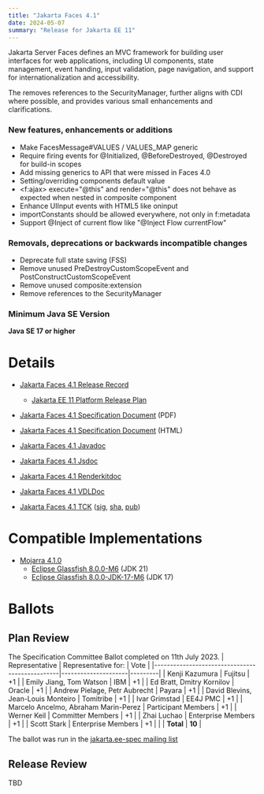 ```yaml
---
title: "Jakarta Faces 4.1"
date: 2024-05-07
summary: "Release for Jakarta EE 11"
---
```

Jakarta Server Faces defines an MVC framework for building user interfaces for web applications,
including UI components, state management, event handing, input validation, page navigation, and
support for internationalization and accessibility.

The removes references to the SecurityManager, further aligns with CDI where possible, and provides various small enhancements and clarifications.

### New features, enhancements or additions
* Make FacesMessage#VALUES / VALUES_MAP generic
* Require firing events for @Initialized, @BeforeDestroyed, @Destroyed for build-in scopes
* Add missing generics to API that were missed in Faces 4.0
* Setting/overriding components default value
* <f:ajax> execute="@this" and render="@this" does not behave as expected when nested in composite component
* Enhance UIInput events with HTML5 like oninput
* importConstants should be allowed everywhere, not only in f:metadata
* Support @Inject of current flow like "@Inject Flow currentFlow"

### Removals, deprecations or backwards incompatible changes
* Deprecate full state saving (FSS)
* Remove unused PreDestroyCustomScopeEvent and PostConstructCustomScopeEvent
* Remove unused composite:extension
* Remove references to the SecurityManager

### Minimum Java SE Version
**Java SE 17 or higher**

# Details

* [Jakarta Faces 4.1 Release Record](https://projects.eclipse.org/projects/ee4j.faces/releases/4.1)
  * [Jakarta EE 11 Platform Release Plan](https://jakartaee.github.io/platform/jakartaee11/JakartaEE11ReleasePlan)

* [Jakarta Faces 4.1 Specification Document](./jakarta-faces-4.1.pdf) (PDF)
* [Jakarta Faces 4.1 Specification Document](./jakarta-faces-4.1.html) (HTML)
* [Jakarta Faces 4.1 Javadoc](./apidocs)
* [Jakarta Faces 4.1 Jsdoc](./jsdoc)
* [Jakarta Faces 4.1 Renderkitdoc](./renderkitdoc)
* [Jakarta Faces 4.1 VDLDoc](./vdldoc)
* [Jakarta Faces 4.1 TCK](https://download.eclipse.org/jakartaee/faces/4.1/jakarta-faces-tck-4.1.0.zip) ([sig](https://download.eclipse.org/jakartaee/faces/4.1/jakarta-faces-tck-4.1.0.zip.sig), [sha](https://download.eclipse.org/jakartaee/faces/4.1/jakarta-faces-tck-4.1.0.zip.sha256), [pub](https://raw.githubusercontent.com/jakartaee/specification-committee/master/jakartaee-spec-committee.pub))

# Compatible Implementations

 * [Mojarra 4.1.0](https://github.com/eclipse-ee4j/mojarra/releases/tag/4.1.0-RELEASE)
    * [Eclipse Glassfish 8.0.0-M6](https://repo1.maven.org/maven2/org/glassfish/main/distributions/glassfish/8.0.0-M6/glassfish-8.0.0-M6.zip) (JDK 21)
    * [Eclipse Glassfish 8.0.0-JDK-17-M6](https://repo1.maven.org/maven2/org/glassfish/main/distributions/glassfish/8.0.0-JDK17-M6/) (JDK 17)

# Ballots

## Plan Review

The Specification Committee Ballot completed on 11th July 2023.
| Representative                                 | Representative for: |  Vote   |
|------------------------------------------------|---------------------|---------|
| Kenji Kazumura                                 | Fujitsu             |   +1    |
| Emily Jiang, Tom Watson                        | IBM                 |   +1    |
| Ed Bratt, Dmitry Kornilov                      | Oracle              |   +1    |
| Andrew Pielage, Petr Aubrecht                  | Payara              |   +1    |
| David Blevins, Jean-Louis Monteiro             | Tomitribe           |   +1    |
| Ivar Grimstad                                  | EE4J PMC            |   +1    |
| Marcelo Ancelmo, Abraham Marin-Perez           | Participant Members |   +1    |
| Werner Keil                                    | Committer Members   |   +1    |
| Zhai Luchao                                    | Enterprise Members  |   +1    |
| Scott Stark                                    | Enterprise Members  |   +1    |
|                                                | **Total**           | **10**  |


The ballot was run in the [jakarta.ee-spec mailing list](https://www.eclipse.org/lists/jakarta.ee-spec/msg02949.html)

## Release Review

TBD
